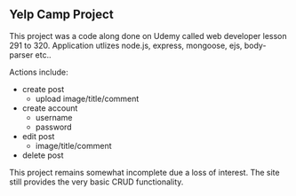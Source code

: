 ## Yelp Camp Project

This project was a code along done on Udemy called web developer lesson 291 to 320. Application utlizes node.js, express, mongoose, ejs, body-parser etc.. 

Actions include: 
* create post
  * upload image/title/comment
* create account
  * username
  * password
* edit post
  * image/title/comment
 * delete post

This project remains somewhat incomplete due a loss of interest. The site still provides the very basic CRUD functionality.   
